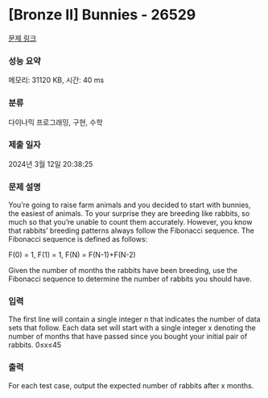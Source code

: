 # [Bronze II] Bunnies - 26529 

[문제 링크](https://www.acmicpc.net/problem/26529) 

### 성능 요약

메모리: 31120 KB, 시간: 40 ms

### 분류

다이나믹 프로그래밍, 구현, 수학

### 제출 일자

2024년 3월 12일 20:38:25

### 문제 설명

<p>You’re going to raise farm animals and you decided to start with bunnies, the easiest of animals. To your surprise they are breeding like rabbits, so much so that you’re unable to count them accurately. However, you know that rabbits’ breeding patterns always follow the Fibonacci sequence. The Fibonacci sequence is defined as follows:</p>

<p>F(0) = 1, F(1) = 1, F(N) = F(N-1)+F(N-2)</p>

<p>Given the number of months the rabbits have been breeding, use the Fibonacci sequence to determine the number of rabbits you should have.</p>

### 입력 

 <p>The first line will contain a single integer n that indicates the number of data sets that follow. Each data set will start with a single integer x denoting the number of months that have passed since you bought your initial pair of rabbits. 0≤x≤45</p>

### 출력 

 <p>For each test case, output the expected number of rabbits after x months.</p>

